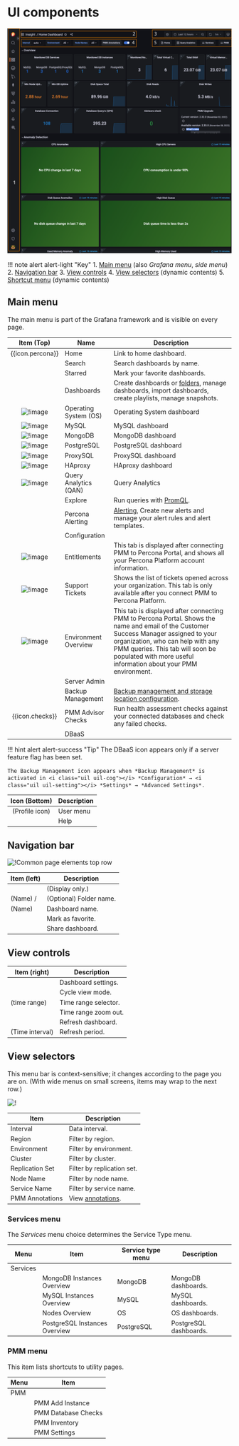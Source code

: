 # UI components

![!](../_images/PMM_Home_Dashboard_Numbered.png)

!!! note alert alert-light "Key"
    1. [Main menu](#main-menu) (also *Grafana menu*, *side menu*)
    2. [Navigation bar](#navigation-bar)
    3. [View controls](#view-controls)
    4. [View selectors](#view-selectors) (dynamic contents)
    5. [Shortcut menu](#shortcut-menu) (dynamic contents)

## Main menu

The main menu is part of the Grafana framework and is visible on every page.

| Item (Top)                         | Name                 | Description
|:----------------------------------:|----------------------|-------------------------------
| {{icon.percona}}                   | Home                 | Link to home dashboard.
| <i class="uil uil-search"></i>     | Search               | Search dashboards by name.
| <i class="uil uil-star"></i>       | Starred              | Mark your favorite dashboards.
| <i class="uil uil-apps"></i>       | Dashboards           | Create dashboards or [folders][Folders], manage dashboards, import dashboards, create playlists, manage snapshots.
| ![!image](../_images/os-dashboard.png)      | Operating System (OS)    | Operating System dashboard
| ![!image](../_images/mysql-dashboard.png)    | MySQL      | MySQL dashboard
| ![!image](../_images/mongo-dashboard.png)    | MongoDB      | MongoDB dashboard
| ![!image](../_images/postresql-dashboard.png)    | PostgreSQL     | PostgreSQL dashboard
| ![!image](../_images/proxysql-dashboard.png)    | ProxySQL     | ProxySQL dashboard
| ![!image](../_images/haproxy-dashboard.png)    | HAproxy     | HAproxy dashboard
| ![!image](../_images/qan-dashboard.png)| Query Analytics (QAN) | Query Analytics
| <i class="uil uil-compass"></i>    | Explore              | Run queries with [PromQL].
| <i class="uil uil-bell"></i>       | Percona Alerting             | [Alerting](../using/alerting.md), Create new alerts and manage your alert rules and alert templates.
| <i class="uil uil-cog"></i>        | Configuration        |
| ![!image](../_images/entitlements-white.png)       | Entitlements        |This tab is displayed after connecting PMM to Percona Portal, and shows all your Percona Platform account information. 
| ![!image](../_images/support_tickets_white.png)       | Support Tickets        | Shows the list of tickets opened across your organization. This tab is only available after you connect PMM to Percona Platform.
| ![!image](../_images/environment_overview.png)       | Environment Overview        | This tab is displayed after connecting PMM to Percona Portal. Shows the name and email of the Customer Success Manager assigned to your organization, who can help with any PMM queries. This tab will soon be populated with more useful information about your PMM environment. 
| <i class="uil uil-shield"></i>     | Server Admin         |
| <i class="uil uil-history"></i>    | Backup Management    | [Backup management and storage location configuration][BACKUP].
| {{icon.checks}}                    | PMM Advisor Checks  | Run health assessment checks against your connected databases and check any failed checks. 
| <i class="uil uil-database"></i>   | DBaaS                |

!!! hint alert alert-success "Tip"
    The DBaaS icon appears only if a server feature flag has been set.

    The Backup Management icon appears when *Backup Management* is activated in <i class="uil uil-cog"></i> *Configuration* → <i class="uil uil-setting"></i> *Settings* → *Advanced Settings*.

| Icon (Bottom)                            | Description |
|:----------------------------------------:|-------------|
| (Profile icon)                           | User menu   |
| <i class="uil uil-question-circle"></i>  | Help        |

## Navigation bar

![!Common page elements top row](../_images/PMM_Home_Dashboard_Menus_Top_Navigation_Bar.jpg)

| Item (left)                       | Description
|-----------------------------------|-------------------------
| <i class="uil uil-apps"></i>      | (Display only.)
| (Name) /                          | (Optional) Folder name.
| (Name)                            | Dashboard name.
| <i class="uil uil-star"></i>      | Mark as favorite.
| <i class="uil uil-share-alt"></i> | Share dashboard.

## View controls

| Item (right)                                    | Description
|-------------------------------------------------| --------------------
| <i class="uil uil-cog"></i>                     | Dashboard settings.
| <i class="uil uil-monitor"></i>                 | Cycle view mode.
| <i class="uil uil-clock-nine"></i> (time range) | Time range selector.
| <i class="uil uil-search-minus"></i>            | Time range zoom out.
| <i class="uil uil-sync"></i>                    | Refresh dashboard.
| (Time interval)                                 | Refresh period.

## View selectors

This menu bar is context-sensitive; it changes according to the page you are on. (With wide menus on small screens, items may wrap to the next row.)

![!](../_images/PMM_Home_Dashboard_Menus_Submenu_Bar.jpg)

| Item                          | Description
|-------------------------------|-------------------------------------------
| Interval                      | Data interval.
| Region                        | Filter by region.
| Environment                   | Filter by environment.
| Cluster                       | Filter by cluster.
| Replication Set               | Filter by replication set.
| Node Name                     | Filter by node name.
| Service Name                  | Filter by service name.
| PMM Annotations               | View [annotations](../how-to/annotate.md).


### Services menu

The *Services* menu choice determines the Service Type menu.

| Menu      | Item                           | Service type menu                       | Description
|-----------|--------------------------------|-----------------------------------------|-----------------------
| Services  |                                |                                         |
|           | MongoDB Instances Overview     | <i class="uil uil-bars"></i> MongoDB    | MongoDB dashboards.
|           | MySQL Instances Overview       | <i class="uil uil-bars"></i> MySQL      | MySQL dashboards.
|           | Nodes Overview                 | <i class="uil uil-bars"></i> OS         | OS dashboards.
|           | PostgreSQL Instances Overview  | <i class="uil uil-bars"></i> PostgreSQL | PostgreSQL dashboards.

### PMM menu

This item lists shortcuts to utility pages.

| Menu | Item
|------|---------------------
| PMM  |
|      | PMM Add Instance
|      | PMM Database Checks
|      | PMM Inventory
|      | PMM Settings

[Folders]: https://grafana.com/docs/grafana/latest/dashboards/dashboard_folders/
[PromQL]: https://grafana.com/blog/2020/02/04/introduction-to-promql-the-prometheus-query-language/
[BACKUP]: ../using/backup.md